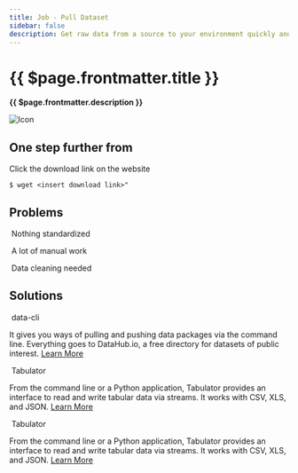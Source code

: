 ```yaml
---
title: Job - Pull Dataset
sidebar: false
description: Get raw data from a source to your environment quickly and repeatedly.
---
```


# {{ $page.frontmatter.title }}

**{{ $page.frontmatter.description }}**

![Icon]()

## One step further from

Click the download link on the website

```
$ wget <insert download link>"
```

## Problems

![]()
Nothing standardized

![]()
A lot of manual work

![]()
Data cleaning needed

## Solutions

![]()
data-cli

It gives you ways of pulling and pushing data packages via the command line. Everything goes to DataHub.io, a free directory for datasets of public interest.
[Learn More](https://github.com/datopian/data-cli)

![]()
Tabulator

From the command line or a Python application, Tabulator provides an interface to read and write tabular data via streams. It works with CSV, XLS, and JSON.
[Learn More](https://github.com/frictionlessdata/tabulator-py)

![]()
Tabulator

From the command line or a Python application, Tabulator provides an interface to read and write tabular data via streams. It works with CSV, XLS, and JSON.
[Learn More]()
